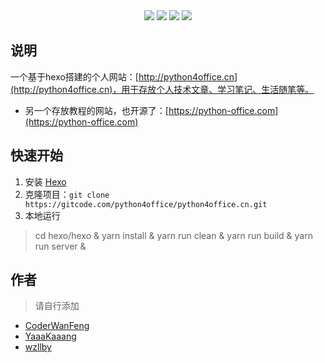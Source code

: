 <div align="center">
    <a href="https://github.com/CoderWanFeng"> <img src="https://badgen.net/badge/Github/%E7%A8%8B%E5%BA%8F%E5%91%98?icon=github&color=red"></a>
    <a href="http://t.cn/A6Gkrbzw"> <img src="https://badgen.net/badge/follow/%E5%85%AC%E4%BC%97%E5%8F%B7?icon=rss&color=green"></a>
    <a href="https://space.bilibili.com/259649365"> <img src="https://badgen.net/badge/pick/B%E7%AB%99?icon=dependabot&color=blue"></a>
    <a href="https://mp.weixin.qq.com/s/6cR5fMSCtdI5sJdWiDwhOA"> <img src="https://badgen.net/badge/join/%E4%BA%A4%E6%B5%81%E7%BE%A4?icon=atom&color=yellow"></a>
</div>



## 说明

一个基于hexo搭建的个人网站：[http://python4office.cn](http://python4office.cn)，用于存放个人技术文章、学习笔记、生活随笔等。

- 另一个存放教程的网站，也开源了：[https://python-office.com](https://python-office.com)


## 快速开始

1. 安装 [Hexo](https://hexo.io/zh-cn/)
2. 克隆项目：`git clone https://gitcode.com/python4office/python4office.cn.git`
3. 本地运行

> cd hexo/hexo &
> yarn install &
> yarn run clean &
> yarn run build &
> yarn run server &


## 作者

> 请自行添加

- [CoderWanFeng](https://github.com/CoderWanFeng)
- [YaaaKaaang](https://gitcode.com/YaaaKaaang)
- [wzllby](https://gitcode.com/wzllby)